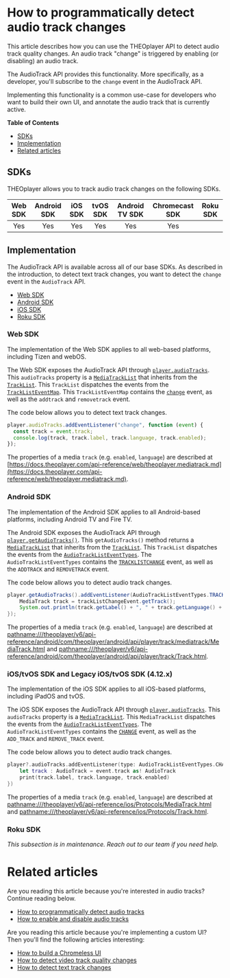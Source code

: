 # How to programmatically detect audio track changes

This article describes how you can use the THEOplayer API to detect audio track quality changes.
An audio track "change" is triggered by enabling (or disabling) an audio track.

The AudioTrack API provides this functionality.
More specifically, as a developer, you'll subscribe to the `change` event in the AudioTrack API.

Implementing this functionality is a common use-case for developers who want to build their own UI, and annotate the audio track that is currently active.

**Table of Contents**

- [SDKs](#sdks)
- [Implementation](#implementation)
- [Related articles](#related-articles)

## SDKs

THEOplayer allows you to track audio track changes on the following SDKs.

| Web SDK | Android SDK | iOS SDK | tvOS SDK | Android TV SDK | Chromecast SDK | Roku SDK |
| :-----: | :---------: | :-----: | :------: | :------------: | :------------: | -------- |
|   Yes   |     Yes     |   Yes   |   Yes    |      Yes       |      Yes       |          |

## Implementation

The AudioTrack API is available across all of our base SDKs. As described in the introduction, to detect text track changes, you want to detect the `change` event in the `AudioTrack` API.

- [Web SDK](#web-sdk)
- [Android SDK](#android-sdk)
- [iOS SDK](#iostvos-sdk-and-legacy-iostvos-sdk--412x-)
- [Roku SDK](#roku-sdk)

### Web SDK

The implementation of the Web SDK applies to all web-based platforms, including Tizen and webOS.

The Web SDK exposes the AudioTrack API through [`player.audioTracks`](https://docs.theoplayer.com/api-reference/web/theoplayer.chromelessplayer.md#audiotracks).
This `audioTracks` property is a [`MediaTrackList`](https://docs.theoplayer.com/api-reference/web/theoplayer.mediatracklist.md) that inherits from the [`TrackList`](https://docs.theoplayer.com/api-reference/web/theoplayer.tracklist.md).
This `TrackList` dispatches the events from the [`TrackListEventMap`](https://docs.theoplayer.com/api-reference/web/theoplayer.tracklisteventmap.md).
This `TrackListEventMap` contains the [`change`](https://docs.theoplayer.com/api-reference/web/theoplayer.tracklisteventmap.md#change) event, as well as the `addtrack` and `removetrack` event.

The code below allows you to detect text track changes.

```js
player.audioTracks.addEventListener("change", function (event) {
  const track = event.track;
  console.log(track, track.label, track.language, track.enabled);
});
```

The properties of a media `track` (e.g. `enabled`, `language`) are described at [https://docs.theoplayer.com/api-reference/web/theoplayer.mediatrack.md](https://docs.theoplayer.com/api-reference/web/theoplayer.mediatrack.md).

### Android SDK

The implementation of the Android SDK applies to all Android-based platforms, including Android TV and Fire TV.

The Android SDK exposes the AudioTrack API through [`player.getAudioTracks()`](pathname:///theoplayer/v6/api-reference/android/com/theoplayer/android/api/player/Player.html#getAudioTracks--).
This `getAudioTracks()` method returns a [`MediaTrackList`](pathname:///theoplayer/v6/api-reference/android/com/theoplayer/android/api/player/track/mediatrack/MediaTrackList.html) that inherits from the [`TrackList`](pathname:///theoplayer/v6/api-reference/android/com/theoplayer/android/api/player/track/TrackList.html).
This `TrackList` dispatches the events from the [`AudioTrackListEventTypes`](pathname:///theoplayer/v6/api-reference/android/com/theoplayer/android/api/event/track/mediatrack/audio/list/AudioTrackListEventTypes.html).
The `AudioTrackListEventTypes` contains the [`TRACKLISTCHANGE`](pathname:///theoplayer/v6/api-reference/android/com/theoplayer/android/api/event/track/mediatrack/audio/list/AudioTrackListEventTypes.html#TRACKLISTCHANGE) event, as well as the `ADDTRACK` and `REMOVETRACK` event.

The code below allows you to detect audio track changes.

```java
player.getAudioTracks().addEventListener(AudioTrackListEventTypes.TRACKLISTCHANGE, trackListChangeEvent -> {
    MediaTrack track = trackListChangeEvent.getTrack();
    System.out.println(track.getLabel() + ", " + track.getLanguage() + ", " + track.isEnabled());
});
```

The properties of a media `track` (e.g. `enabled`, `language`) are described at [pathname:///theoplayer/v6/api-reference/android/com/theoplayer/android/api/player/track/mediatrack/MediaTrack.html](pathname:///theoplayer/v6/api-reference/android/com/theoplayer/android/api/player/track/mediatrack/MediaTrack.html) and [pathname:///theoplayer/v6/api-reference/android/com/theoplayer/android/api/player/track/Track.html](pathname:///theoplayer/v6/api-reference/android/com/theoplayer/android/api/player/track/Track.html).

### iOS/tvOS SDK and Legacy iOS/tvOS SDK (4.12.x)

The implementation of the iOS SDK applies to all iOS-based platforms, including iPadOS and tvOS.

The iOS SDK exposes the AudioTrack API through [`player.audioTracks`](pathname:///theoplayer/v6/api-reference/ios/Classes/THEOplayer.html#/s:13THEOplayerSDK0A0C11audioTracksAA14AudioTrackList_pvp).
This `audioTracks` property is a [`MediaTrackList`](pathname:///theoplayer/v6/api-reference/ios/Protocols/MediaTrackList.html).
This `MediaTrackList` dispatches the events from the [`AudioTrackListEventTypes`](pathname:///theoplayer/v6/api-reference/ios/Structs/AudioTrackListEventTypes.html).
The `AudioTrackListEventTypes` contains the [`CHANGE`](pathname:///theoplayer/v6/api-reference/ios/Structs/AudioTrackListEventTypes.html#/s:13THEOplayerSDK24AudioTrackListEventTypesV6CHANGEAA0F4TypeCyAA0d6ChangeF0CGvpZ) event, as well as the `ADD_TRACK` and `REMOVE_TRACK` event.

The code below allows you to detect audio track changes.

```swift
player?.audioTracks.addEventListener(type: AudioTrackListEventTypes.CHANGE, listener: { (event) in
    let track : AudioTrack = event.track as! AudioTrack
    print(track.label, track.language, track.enabled)
})
```

The properties of a media `track` (e.g. `enabled`, `language`) are described at [pathname:///theoplayer/v6/api-reference/ios/Protocols/MediaTrack.html](pathname:///theoplayer/v6/api-reference/ios/Protocols/MediaTrack.html) and [pathname:///theoplayer/v6/api-reference/ios/Protocols/Track.html](pathname:///theoplayer/v6/api-reference/ios/Protocols/Track.html).

### Roku SDK

_This subsection is in maintenance. Reach out to our team if you need help._

# Related articles

Are you reading this article because you're interested in audio tracks? Continue reading below.

- [How to programmatically detect audio tracks](02-how-to-detect-audio-tracks.md)
- [How to enable and disable audio tracks](01-how-to-enable-disable-audio-tracks.md)

Are you reading this article because you're implementing a custom UI? Then you'll find the following articles interesting:

- [How to build a Chromeless UI](../../how-to-guides/11-ui/06-how-to-build-chromeless-ui.md)
- [How to detect video track quality changes](../../how-to-guides/06-mediatrack/07-how-to-detect-video-track-quality-changes.md)
- [How to detect text track changes](../../how-to-guides/10-texttrack/07-how-to-detect-text-track-changes.md)
